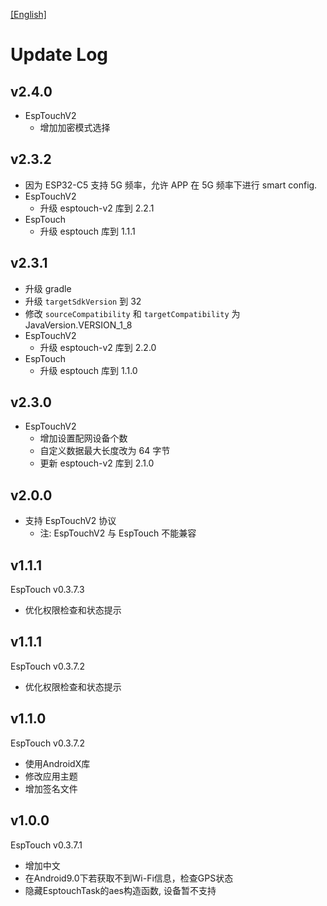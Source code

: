 [[English]](log-en.md)

# Update Log

## v2.4.0
- EspTouchV2
  - 增加加密模式选择

## v2.3.2
- 因为 ESP32-C5 支持 5G 频率，允许 APP 在 5G 频率下进行 smart config.
- EspTouchV2
  - 升级 esptouch-v2 库到 2.2.1
- EspTouch
  - 升级 esptouch 库到 1.1.1

## v2.3.1
- 升级 gradle
- 升级 `targetSdkVersion` 到 32
- 修改 `sourceCompatibility` 和 `targetCompatibility` 为 JavaVersion.VERSION_1_8
- EspTouchV2
  - 升级 esptouch-v2 库到 2.2.0
- EspTouch
  - 升级 esptouch 库到 1.1.0

## v2.3.0
- EspTouchV2 
    - 增加设置配网设备个数
    - 自定义数据最大长度改为 64 字节
    - 更新 esptouch-v2 库到 2.1.0

## v2.0.0
- 支持 EspTouchV2 协议
    - 注: EspTouchV2 与 EspTouch 不能兼容

## v1.1.1
EspTouch v0.3.7.3
- 优化权限检查和状态提示

## v1.1.1
EspTouch v0.3.7.2
- 优化权限检查和状态提示

## v1.1.0
EspTouch v0.3.7.2
- 使用AndroidX库
- 修改应用主题
- 增加签名文件

## v1.0.0
EspTouch v0.3.7.1
- 增加中文
- 在Android9.0下若获取不到Wi-Fi信息，检查GPS状态
- 隐藏EsptouchTask的aes构造函数, 设备暂不支持
